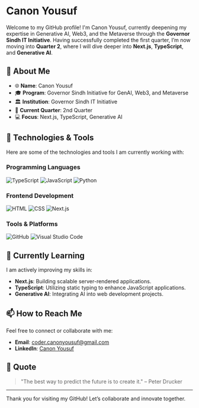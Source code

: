 # **Canon Yousuf**

Welcome to my GitHub profile! I'm Canon Yousuf, currently deepening my expertise in Generative AI, Web3, and the Metaverse through the **Governor Sindh IT Initiative**. Having successfully completed the first quarter, I’m now moving into **Quarter 2**, where I will dive deeper into **Next.js**, **TypeScript**, and **Generative AI**.

## 🚀 **About Me**

- 🌐 **Name**: Canon Yousuf
- 🎓 **Program**: Governor Sindh Initiative for GenAI, Web3, and Metaverse
- 🏛 **Institution**: Governor Sindh IT Initiative
- 📅 **Current Quarter**: 2nd Quarter
- 💻 **Focus**: Next.js, TypeScript, Generative AI

## 🔧 **Technologies & Tools**

Here are some of the technologies and tools I am currently working with:

### **Programming Languages**
![TypeScript](https://img.shields.io/badge/-TypeScript-007ACC?style=for-the-badge&logo=typescript&logoColor=white)
![JavaScript](https://img.shields.io/badge/-JavaScript-F7DF1E?style=for-the-badge&logo=javascript&logoColor=black)
![Python](https://img.shields.io/badge/-Python-3776AB?style=for-the-badge&logo=python&logoColor=white)

### **Frontend Development**
![HTML](https://img.shields.io/badge/-HTML5-E34F26?style=for-the-badge&logo=html5&logoColor=white)
![CSS](https://img.shields.io/badge/-CSS3-1572B6?style=for-the-badge&logo=css3&logoColor=white)
![Next.js](https://img.shields.io/badge/-Next.js-000000?style=for-the-badge&logo=nextdotjs&logoColor=white)

### **Tools & Platforms**
![GitHub](https://img.shields.io/badge/-GitHub-181717?style=for-the-badge&logo=github&logoColor=white)
![Visual Studio Code](https://img.shields.io/badge/-VS%20Code-0078D4?style=for-the-badge&logo=visualstudiocode&logoColor=white)

## 🌱 **Currently Learning**

I am actively improving my skills in:

- **Next.js**: Building scalable server-rendered applications.
- **TypeScript**: Utilizing static typing to enhance JavaScript applications.
- **Generative AI**: Integrating AI into web development projects.

## 📫 **How to Reach Me**

Feel free to connect or collaborate with me:

- **Email**: [coder.canonyousuf@gmail.com](mailto:coder.canonyousuf@gmail.com)
- **LinkedIn**: [Canon Yousuf](https://www.linkedin.com/in/canonyousuf/)

## 📝 **Quote**

> "The best way to predict the future is to create it." – Peter Drucker

---

Thank you for visiting my GitHub! Let’s collaborate and innovate together.
